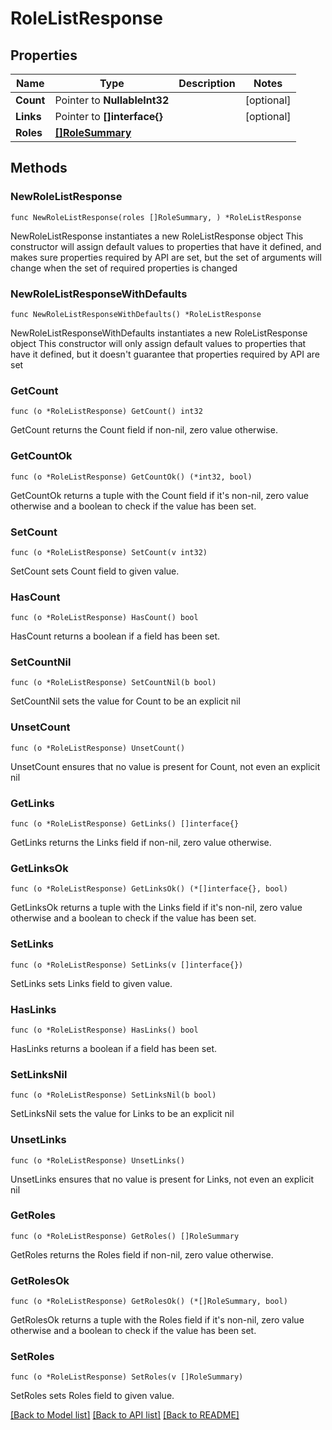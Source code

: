 # RoleListResponse

## Properties

Name | Type | Description | Notes
------------ | ------------- | ------------- | -------------
**Count** | Pointer to **NullableInt32** |  | [optional] 
**Links** | Pointer to **[]interface{}** |  | [optional] 
**Roles** | [**[]RoleSummary**](RoleSummary.md) |  | 

## Methods

### NewRoleListResponse

`func NewRoleListResponse(roles []RoleSummary, ) *RoleListResponse`

NewRoleListResponse instantiates a new RoleListResponse object
This constructor will assign default values to properties that have it defined,
and makes sure properties required by API are set, but the set of arguments
will change when the set of required properties is changed

### NewRoleListResponseWithDefaults

`func NewRoleListResponseWithDefaults() *RoleListResponse`

NewRoleListResponseWithDefaults instantiates a new RoleListResponse object
This constructor will only assign default values to properties that have it defined,
but it doesn't guarantee that properties required by API are set

### GetCount

`func (o *RoleListResponse) GetCount() int32`

GetCount returns the Count field if non-nil, zero value otherwise.

### GetCountOk

`func (o *RoleListResponse) GetCountOk() (*int32, bool)`

GetCountOk returns a tuple with the Count field if it's non-nil, zero value otherwise
and a boolean to check if the value has been set.

### SetCount

`func (o *RoleListResponse) SetCount(v int32)`

SetCount sets Count field to given value.

### HasCount

`func (o *RoleListResponse) HasCount() bool`

HasCount returns a boolean if a field has been set.

### SetCountNil

`func (o *RoleListResponse) SetCountNil(b bool)`

 SetCountNil sets the value for Count to be an explicit nil

### UnsetCount
`func (o *RoleListResponse) UnsetCount()`

UnsetCount ensures that no value is present for Count, not even an explicit nil
### GetLinks

`func (o *RoleListResponse) GetLinks() []interface{}`

GetLinks returns the Links field if non-nil, zero value otherwise.

### GetLinksOk

`func (o *RoleListResponse) GetLinksOk() (*[]interface{}, bool)`

GetLinksOk returns a tuple with the Links field if it's non-nil, zero value otherwise
and a boolean to check if the value has been set.

### SetLinks

`func (o *RoleListResponse) SetLinks(v []interface{})`

SetLinks sets Links field to given value.

### HasLinks

`func (o *RoleListResponse) HasLinks() bool`

HasLinks returns a boolean if a field has been set.

### SetLinksNil

`func (o *RoleListResponse) SetLinksNil(b bool)`

 SetLinksNil sets the value for Links to be an explicit nil

### UnsetLinks
`func (o *RoleListResponse) UnsetLinks()`

UnsetLinks ensures that no value is present for Links, not even an explicit nil
### GetRoles

`func (o *RoleListResponse) GetRoles() []RoleSummary`

GetRoles returns the Roles field if non-nil, zero value otherwise.

### GetRolesOk

`func (o *RoleListResponse) GetRolesOk() (*[]RoleSummary, bool)`

GetRolesOk returns a tuple with the Roles field if it's non-nil, zero value otherwise
and a boolean to check if the value has been set.

### SetRoles

`func (o *RoleListResponse) SetRoles(v []RoleSummary)`

SetRoles sets Roles field to given value.



[[Back to Model list]](../README.md#documentation-for-models) [[Back to API list]](../README.md#documentation-for-api-endpoints) [[Back to README]](../README.md)


